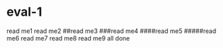 # eval-1
read me1
read me2
##read me3
###read me4
####read me5
#####read me6
read me7
read me8
read me9
all done
